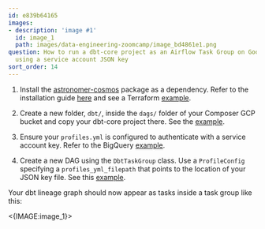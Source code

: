 ```yaml
---
id: e839b64165
images:
- description: 'image #1'
  id: image_1
  path: images/data-engineering-zoomcamp/image_bd4861e1.png
question: How to run a dbt-core project as an Airflow Task Group on Google Cloud Composer
  using a service account JSON key
sort_order: 14
---
```


1. Install the [astronomer-cosmos](https://github.com/astronomer/astronomer-cosmos) package as a dependency. Refer to the installation guide [here](https://cloud.google.com/composer/docs/composer-2/install-python-dependencies#install_custom_packages_in_a_environment) and see a Terraform [example](https://github.com/wndrlxx/ca-trademarks-data-pipeline/blob/4e6a0e757495a99e01ff6c8b981a23d6dc421046/terraform/main.tf#L100).

2. Create a new folder, `dbt/`, inside the `dags/` folder of your Composer GCP bucket and copy your dbt-core project there. See the [example](https://github.com/wndrlxx/ca-trademarks-data-pipeline/tree/4e6a0e757495a99e01ff6c8b981a23d6dc421046/dags/dbt/ca_trademarks_dp).

3. Ensure your `profiles.yml` is configured to authenticate with a service account key. Refer to the BigQuery [example](https://docs.getdbt.com/docs/core/connect-data-platform/bigquery-setup#service-account-file).

4. Create a new DAG using the `DbtTaskGroup` class. Use a `ProfileConfig` specifying a `profiles_yml_filepath` that points to the location of your JSON key file. See this [example](https://github.com/wndrlxx/ca-trademarks-data-pipeline/blob/4e6a0e757495a99e01ff6c8b981a23d6dc421046/dags/6_dbt_cosmos_task_group.py#L47).

Your dbt lineage graph should now appear as tasks inside a task group like this:

<{IMAGE:image_1}>
